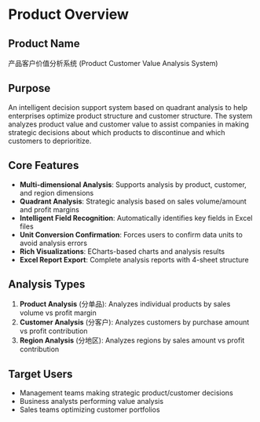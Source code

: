 # Product Overview

## Product Name
产品客户价值分析系统 (Product Customer Value Analysis System)

## Purpose
An intelligent decision support system based on quadrant analysis to help enterprises optimize product structure and customer structure. The system analyzes product value and customer value to assist companies in making strategic decisions about which products to discontinue and which customers to deprioritize.

## Core Features
- **Multi-dimensional Analysis**: Supports analysis by product, customer, and region dimensions
- **Quadrant Analysis**: Strategic analysis based on sales volume/amount and profit margins
- **Intelligent Field Recognition**: Automatically identifies key fields in Excel files
- **Unit Conversion Confirmation**: Forces users to confirm data units to avoid analysis errors
- **Rich Visualizations**: ECharts-based charts and analysis results
- **Excel Report Export**: Complete analysis reports with 4-sheet structure

## Analysis Types
1. **Product Analysis** (分单品): Analyzes individual products by sales volume vs profit margin
2. **Customer Analysis** (分客户): Analyzes customers by purchase amount vs profit contribution  
3. **Region Analysis** (分地区): Analyzes regions by sales amount vs profit contribution

## Target Users
- Management teams making strategic product/customer decisions
- Business analysts performing value analysis
- Sales teams optimizing customer portfolios